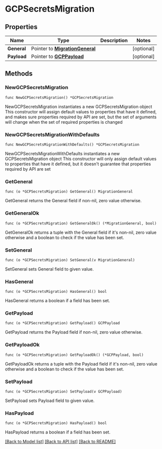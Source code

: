 # GCPSecretsMigration

## Properties

Name | Type | Description | Notes
------------ | ------------- | ------------- | -------------
**General** | Pointer to [**MigrationGeneral**](MigrationGeneral.md) |  | [optional] 
**Payload** | Pointer to [**GCPPayload**](GCPPayload.md) |  | [optional] 

## Methods

### NewGCPSecretsMigration

`func NewGCPSecretsMigration() *GCPSecretsMigration`

NewGCPSecretsMigration instantiates a new GCPSecretsMigration object
This constructor will assign default values to properties that have it defined,
and makes sure properties required by API are set, but the set of arguments
will change when the set of required properties is changed

### NewGCPSecretsMigrationWithDefaults

`func NewGCPSecretsMigrationWithDefaults() *GCPSecretsMigration`

NewGCPSecretsMigrationWithDefaults instantiates a new GCPSecretsMigration object
This constructor will only assign default values to properties that have it defined,
but it doesn't guarantee that properties required by API are set

### GetGeneral

`func (o *GCPSecretsMigration) GetGeneral() MigrationGeneral`

GetGeneral returns the General field if non-nil, zero value otherwise.

### GetGeneralOk

`func (o *GCPSecretsMigration) GetGeneralOk() (*MigrationGeneral, bool)`

GetGeneralOk returns a tuple with the General field if it's non-nil, zero value otherwise
and a boolean to check if the value has been set.

### SetGeneral

`func (o *GCPSecretsMigration) SetGeneral(v MigrationGeneral)`

SetGeneral sets General field to given value.

### HasGeneral

`func (o *GCPSecretsMigration) HasGeneral() bool`

HasGeneral returns a boolean if a field has been set.

### GetPayload

`func (o *GCPSecretsMigration) GetPayload() GCPPayload`

GetPayload returns the Payload field if non-nil, zero value otherwise.

### GetPayloadOk

`func (o *GCPSecretsMigration) GetPayloadOk() (*GCPPayload, bool)`

GetPayloadOk returns a tuple with the Payload field if it's non-nil, zero value otherwise
and a boolean to check if the value has been set.

### SetPayload

`func (o *GCPSecretsMigration) SetPayload(v GCPPayload)`

SetPayload sets Payload field to given value.

### HasPayload

`func (o *GCPSecretsMigration) HasPayload() bool`

HasPayload returns a boolean if a field has been set.


[[Back to Model list]](../README.md#documentation-for-models) [[Back to API list]](../README.md#documentation-for-api-endpoints) [[Back to README]](../README.md)


